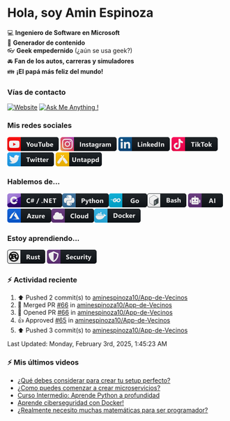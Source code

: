 # Hola, soy Amin Espinoza

:computer: **Ingeniero de Software en Microsoft**  
:pencil: **Generador de contenido**  
:eyeglasses: **Geek empedernido** (¿aún se usa geek?)  
:oncoming_automobile: **Fan de los autos, carreras y simuladores**  
:family: **¡El papá más feliz del mundo!**

### Vías de contacto

[![Website](https://img.shields.io/badge/aminespinoza.com-up-green?style=for-the-badge)][website]
[![Ask Me Anything !](https://img.shields.io/badge/Ask%20me-anything-1abc9c.svg?style=for-the-badge)](https://calendly.com/aminespinoza/consultoria)

### Mis redes sociales
[<img src="./assets/social/youtube.png"/>][youtube]
[<img src="./assets/social/instagram.png"/>][instagram]
[<img src="./assets/social/linkedin.png"/>][linkedin]
[<img src="./assets/social/tiktok.png"/>][linkedin]
[<img src="./assets/social/twitter.png"/>][twitter]
[<img src="./assets/social/untappd.png"/>][untappd]

### Hablemos de...
<img src="./assets/tech/csharp_dotnet.png"/><img src="./assets/tech/python.png"/><img src="./assets/tech/go.png"/><img src="./assets/tech/bash.png"/>
<img src="./assets/tech/ai.png"/><img src="./assets/tech/azure.png"/><img src="./assets/tech/cloud.png"/><img src="./assets/tech/docker.png"/>

### Estoy aprendiendo...
<img src="./assets/tech/rust.png"/> <img src="./assets/tech/security.png"/>


### :zap: Actividad reciente
<!--RECENT_ACTIVITY:start-->
1. ⬆️ Pushed 2 commit(s) to [aminespinoza10/App-de-Vecinos](https://github.com/aminespinoza10/App-de-Vecinos)<br>
2. 🎉 Merged PR [#66](https://github.com/aminespinoza10/App-de-Vecinos/pull/66) in [aminespinoza10/App-de-Vecinos](https://github.com/aminespinoza10/App-de-Vecinos)<br>
3. 💪 Opened PR [#66](https://github.com/aminespinoza10/App-de-Vecinos/pull/66) in [aminespinoza10/App-de-Vecinos](https://github.com/aminespinoza10/App-de-Vecinos)<br>
4. 👍 Approved [#65](https://github.com/aminespinoza10/App-de-Vecinos/pull/65#pullrequestreview-2588692109) in [aminespinoza10/App-de-Vecinos](https://github.com/aminespinoza10/App-de-Vecinos)<br>
5. ⬆️ Pushed 3 commit(s) to [aminespinoza10/App-de-Vecinos](https://github.com/aminespinoza10/App-de-Vecinos)<br>
<!--RECENT_ACTIVITY:end-->
<!--RECENT_ACTIVITY:last_update-->
Last Updated: Monday, February 3rd, 2025, 1:45:23 AM
<!--RECENT_ACTIVITY:last_update_end-->

### :zap: Mis últimos videos
<!-- YOUTUBE:START -->
- [¿Qué debes considerar para crear tu setup perfecto?](https://www.youtube.com/watch?v=y4eSp0Ldqxk)
- [¿Como puedes comenzar a crear microservicios?](https://www.youtube.com/watch?v=etIx9sLHnvs)
- [Curso Intermedio: Aprende Python a profundidad](https://www.youtube.com/watch?v=g5m2MxaqpSo)
- [Aprende ciberseguridad con Docker!](https://www.youtube.com/watch?v=chcuCz7WCXU)
- [¿Realmente necesito muchas matemáticas para ser programador?](https://www.youtube.com/watch?v=fVY4xhBNUX0)
<!-- YOUTUBE:END -->


[website]: https://aminespinoza.com/
[twitter]: https://twitter.com/aminespinoza
[youtube]: https://www.youtube.com/c/AminEspinoza
[linkedin]: https://www.linkedin.com/in/amin-espinoza-71b24661/
[instagram]: https://www.instagram.com/aminespinoza10/
[untappd]: https://untappd.com/user/aminespinoza

